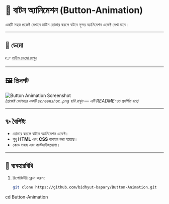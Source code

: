 # 🎨 বাটন অ্যানিমেশন (Button-Animation)

একটি সহজ প্রজেক্ট যেখানে মাউস হোভার করলে বাটনে সুন্দর অ্যানিমেশন এফেক্ট দেখা যাবে।  

---

## 🔗 ডেমো  
👉 [লাইভ ডেমো দেখুন](https://bidhyut-bapary.github.io/Button-Animation/)  

---

## 🖼️ স্ক্রিনশট  

![Button Animation Screenshot](screenshot.png)  
*(প্রজেক্ট ফোল্ডারে একটি `screenshot.png` ছবি রাখুন — এটি README-তে প্রদর্শিত হবে)*  

---

## ✨ বৈশিষ্ট্য  

- হোভার করলে বাটনে অ্যানিমেশন এফেক্ট।  
- শুধু **HTML** এবং **CSS** ব্যবহার করা হয়েছে।  
- কোড সহজ এবং কাস্টমাইজযোগ্য।  

---

## 🚀 ব্যবহারবিধি  

1. রিপোজিটরি ক্লোন করুন:  
   ```bash
   git clone https://github.com/bidhyut-bapary/Button-Animation.git

cd Button-Animation
